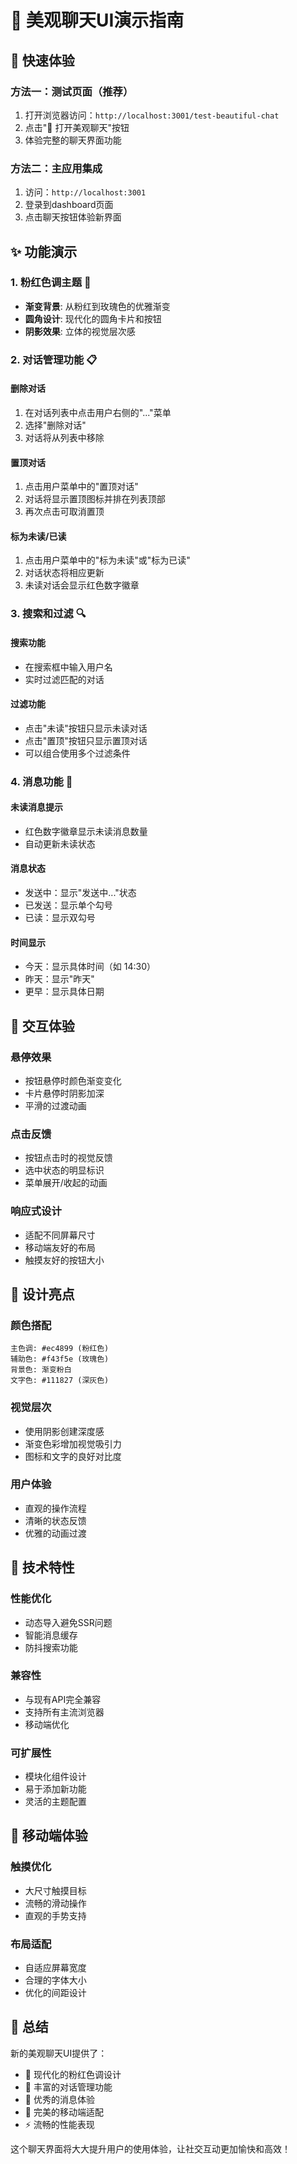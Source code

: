 # 🎨 美观聊天UI演示指南

## 🚀 快速体验

### 方法一：测试页面（推荐）
1. 打开浏览器访问：`http://localhost:3001/test-beautiful-chat`
2. 点击"🎨 打开美观聊天"按钮
3. 体验完整的聊天界面功能

### 方法二：主应用集成
1. 访问：`http://localhost:3001`
2. 登录到dashboard页面
3. 点击聊天按钮体验新界面

## ✨ 功能演示

### 1. 粉红色调主题 🎀
- **渐变背景**: 从粉红到玫瑰色的优雅渐变
- **圆角设计**: 现代化的圆角卡片和按钮
- **阴影效果**: 立体的视觉层次感

### 2. 对话管理功能 📋

#### 删除对话
1. 在对话列表中点击用户右侧的"..."菜单
2. 选择"删除对话"
3. 对话将从列表中移除

#### 置顶对话
1. 点击用户菜单中的"置顶对话"
2. 对话将显示置顶图标并排在列表顶部
3. 再次点击可取消置顶

#### 标为未读/已读
1. 点击用户菜单中的"标为未读"或"标为已读"
2. 对话状态将相应更新
3. 未读对话会显示红色数字徽章

### 3. 搜索和过滤 🔍

#### 搜索功能
- 在搜索框中输入用户名
- 实时过滤匹配的对话

#### 过滤功能
- 点击"未读"按钮只显示未读对话
- 点击"置顶"按钮只显示置顶对话
- 可以组合使用多个过滤条件

### 4. 消息功能 💬

#### 未读消息提示
- 红色数字徽章显示未读消息数量
- 自动更新未读状态

#### 消息状态
- 发送中：显示"发送中..."状态
- 已发送：显示单个勾号
- 已读：显示双勾号

#### 时间显示
- 今天：显示具体时间（如 14:30）
- 昨天：显示"昨天"
- 更早：显示具体日期

## 🎯 交互体验

### 悬停效果
- 按钮悬停时颜色渐变变化
- 卡片悬停时阴影加深
- 平滑的过渡动画

### 点击反馈
- 按钮点击时的视觉反馈
- 选中状态的明显标识
- 菜单展开/收起的动画

### 响应式设计
- 适配不同屏幕尺寸
- 移动端友好的布局
- 触摸友好的按钮大小

## 🎨 设计亮点

### 颜色搭配
```
主色调: #ec4899 (粉红色)
辅助色: #f43f5e (玫瑰色)
背景色: 渐变粉白
文字色: #111827 (深灰色)
```

### 视觉层次
- 使用阴影创建深度感
- 渐变色彩增加视觉吸引力
- 图标和文字的良好对比度

### 用户体验
- 直观的操作流程
- 清晰的状态反馈
- 优雅的动画过渡

## 🔧 技术特性

### 性能优化
- 动态导入避免SSR问题
- 智能消息缓存
- 防抖搜索功能

### 兼容性
- 与现有API完全兼容
- 支持所有主流浏览器
- 移动端优化

### 可扩展性
- 模块化组件设计
- 易于添加新功能
- 灵活的主题配置

## 📱 移动端体验

### 触摸优化
- 大尺寸触摸目标
- 流畅的滑动操作
- 直观的手势支持

### 布局适配
- 自适应屏幕宽度
- 合理的字体大小
- 优化的间距设计

## 🎉 总结

新的美观聊天UI提供了：
- 🎨 现代化的粉红色调设计
- 🚀 丰富的对话管理功能
- 💬 优秀的消息体验
- 📱 完美的移动端适配
- ⚡ 流畅的性能表现

这个聊天界面将大大提升用户的使用体验，让社交互动更加愉快和高效！ 